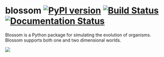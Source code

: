 # blossom [![PyPI version](https://badge.fury.io/py/blossom.svg)](https://badge.fury.io/py/blossom) [![Build Status](https://travis-ci.org/blossom-evolution/blossom.svg?branch=master)](https://travis-ci.org/blossom-evolution/blossom) [![Documentation Status](https://readthedocs.org/projects/blossom/badge/?version=latest)](https://blossom.readthedocs.io/en/latest/?badge=latest)

Blossom is a Python package for simulating the evolution of organisms. Blossom supports both one and two dimensional worlds.

![](media/combined.gif)
